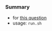 
### Summary

* for [this question](https://stackoverflow.com/questions/64935936)
* usage: `run.sh`
